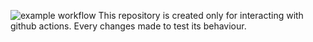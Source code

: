 ![example workflow](https://github.com/ViktorFAlex/workflow-testing/actions/workflows/hello-world.yml/badge.svg)
This repository is created only for interacting with github actions. Every changes made to test its behaviour.

